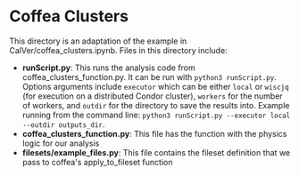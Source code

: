 # Coffea Clusters

This directory is an adaptation of the example in CalVer/coffea_clusters.ipynb. Files in this directory include:

- **runScript.py**: This runs the analysis code from coffea_clusters_function.py. It can be run with `python3 runScript.py`. Options arguments include
  `executor` which can be either `local` or `wiscjq` (for execution on a distributed Condor cluster), `workers` for the number of workers, and `outdir`
  for the directory to save the results into. Example running from the command line: `python3 runScript.py --executor local --outdir outputs_dir`.
- **coffea_clusters_function.py**: This file has the function with the physics logic for our analysis
- **filesets/example_files.py**: This file contains the fileset definition that we pass to coffea's apply_to_fileset function
